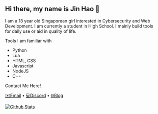 ## Hi there, my name is Jin Hao 👋

<p>
     I am a 18 year old Singaporean girl interested in Cybersecurity and Web Development. I am currently a student in High School. I mainly build tools for daily use or aid in quality of life.
</p>
     Tools I am familiar with 
<ul>
    <li>Python</li>
    <li>Lua</li>
    <li>HTML, CSS</li>
    <li>Javascript</li>
    <li>NodeJS</li>
    <li>C++</li>
</ul>

<p>Contact Me Here!</p>
<p><a href="mailto:chewjinhao1432@gmail.cm">✉️Email</a> • <a href="https://discordapp.com/users/ctjh">💻Discord</a> • <a href="https://ctjh.github.io">🌐Blog</a></p>

<!--START_SECTION:activity-->
<!--END_SECTION:activity-->

[![Github Stats](https://github-readme-stats.vercel.app/api?username=ctjh&theme=midnight-purple&show_icons=true&count_private=true)](https://github.com/ctjh)



